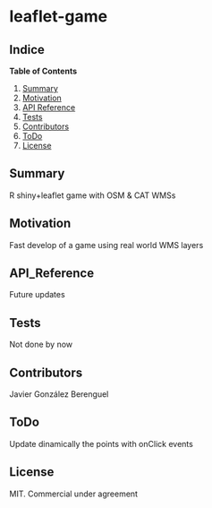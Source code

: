 # leaflet-game
## Indice
**Table of Contents**
1. [Summary](#summary)
2. [Motivation](#motivation)
3. [API Reference](#api_reference)
4. [Tests](#tests)
5. [Contributors](#contributors)
6. [ToDo](#todo)
7. [License](#license)

## Summary
R shiny+leaflet game with OSM &amp; CAT WMSs

## Motivation
Fast develop of a game using real world WMS layers

## API_Reference
Future updates

## Tests
Not done by now

## Contributors
Javier González Berenguel

## ToDo
Update dinamically the points with onClick events

## License
MIT. Commercial under agreement

